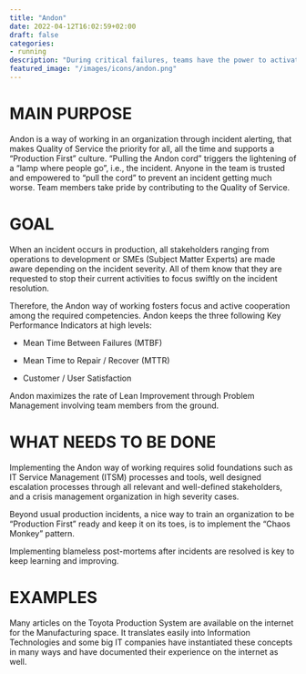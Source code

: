 ```yaml
---
title: "Andon"
date: 2022-04-12T16:02:59+02:00
draft: false
categories:
- running
description: "During critical failures, teams have the power to activate all relevant experts to restore production"
featured_image: "/images/icons/andon.png"
---
```



# MAIN PURPOSE

Andon is a way of working in an organization through incident alerting, that makes Quality of Service the priority for all, all the time and supports a “Production First” culture. “Pulling the Andon cord” triggers the lightening of a “lamp where people go”, i.e., the incident. Anyone in the team is trusted and empowered to “pull the cord” to prevent an incident getting much worse. Team members take pride by contributing to the Quality of Service.



# GOAL

When an incident occurs in production, all stakeholders ranging from operations to development or SMEs (Subject Matter Experts) are made aware depending on the incident severity. All of them know that they are requested to stop their current activities to focus swiftly on the incident resolution.

Therefore, the Andon way of working fosters focus and active cooperation among the required competencies. Andon keeps the three following Key Performance Indicators at high levels:

* Mean Time Between Failures (MTBF)

* Mean Time to Repair / Recover (MTTR)

* Customer / User Satisfaction

Andon maximizes the rate of Lean Improvement through Problem Management involving team members from the ground.



# WHAT NEEDS TO BE DONE


Implementing the Andon way of working requires solid foundations such as IT Service Management (ITSM) processes and tools, well designed escalation processes through all relevant and well-defined stakeholders, and a crisis management organization in high severity cases.



Beyond usual production incidents, a nice way to train an organization to be “Production First” ready and keep it on its toes, is to implement the “Chaos Monkey” pattern.

Implementing blameless post-mortems after incidents are resolved is key to keep learning and improving.



# EXAMPLES



Many articles on the Toyota Production System are available on the internet for the Manufacturing space. It translates easily into Information Technologies and some big IT companies have instantiated these concepts in many ways and have documented their experience on the internet as well. 
